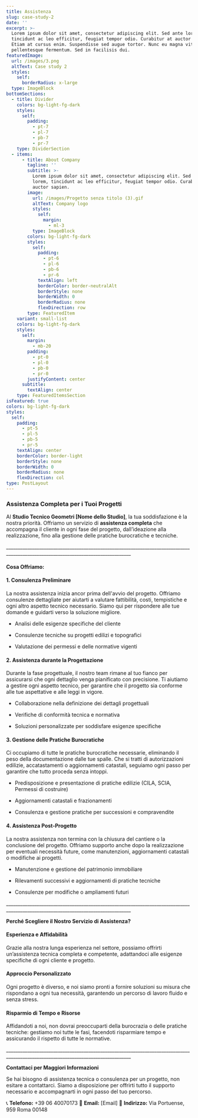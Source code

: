 ```yaml
---
title: Assistenza
slug: case-study-2
date: ''
excerpt: >-
  Lorem ipsum dolor sit amet, consectetur adipiscing elit. Sed ante lorem,
  tincidunt ac leo efficitur, feugiat tempor odio. Curabitur at auctor sapien.
  Etiam at cursus enim. Suspendisse sed augue tortor. Nunc eu magna vitae lorem
  pellentesque fermentum. Sed in facilisis dui.
featuredImage:
  url: /images/3.png
  altText: Case study 2
  styles:
    self:
      borderRadius: x-large
  type: ImageBlock
bottomSections:
  - title: Divider
    colors: bg-light-fg-dark
    styles:
      self:
        padding:
          - pt-7
          - pl-7
          - pb-7
          - pr-7
    type: DividerSection
  - items:
      - title: About Company
        tagline: ''
        subtitle: >-
          Lorem ipsum dolor sit amet, consectetur adipiscing elit. Sed ante
          lorem, tincidunt ac leo efficitur, feugiat tempor odio. Curabitur at
          auctor sapien.
        image:
          url: /images/Progetto senza titolo (3).gif
          altText: Company logo
          styles:
            self:
              margin:
                - ml-3
          type: ImageBlock
        colors: bg-light-fg-dark
        styles:
          self:
            padding:
              - pt-6
              - pl-6
              - pb-6
              - pr-6
            textAlign: left
            borderColor: border-neutralAlt
            borderStyle: none
            borderWidth: 0
            borderRadius: none
            flexDirection: row
        type: FeaturedItem
    variant: small-list
    colors: bg-light-fg-dark
    styles:
      self:
        margin:
          - mb-20
        padding:
          - pt-0
          - pl-0
          - pb-0
          - pr-0
        justifyContent: center
      subtitle:
        textAlign: center
    type: FeaturedItemsSection
isFeatured: true
colors: bg-light-fg-dark
styles:
  self:
    padding:
      - pt-5
      - pl-5
      - pb-5
      - pr-5
    textAlign: center
    borderColor: border-light
    borderStyle: none
    borderWidth: 0
    borderRadius: none
    flexDirection: col
type: PostLayout
---
```

### **Assistenza Completa per i Tuoi Progetti**

Al **Studio Tecnico Geometri \[Nome dello Studio]**, la tua soddisfazione è la nostra priorità. Offriamo un servizio di **assistenza completa** che accompagna il cliente in ogni fase del progetto, dall’ideazione alla realizzazione, fino alla gestione delle pratiche burocratiche e tecniche.

\_\_\_\_\_\_\_\_\_\_\_\_\_\_\_\_\_\_\_\_\_\_\_\_\_\_\_\_\_\_\_\_\_\_\_\_\_\_\_\_\_\_\_\_\_\_\_\_\_\_\_\_\_\_\_\_\_\_\_\_\_\_\_\_\_\_\_\_\_\_\_\_\_\_\_\_\_\_\_\_\_\_\_\_\_\_\_\_\_\_\_\_\_\_\_\_\_\_\_\_\_\_\_\_\_\_\_\_\_\_\_\_\_\_\_\_\_\_\_\_\_\_\_\_\_\_\_\_\_\_\_

#### **Cosa Offriamo:**

#### 1. **Consulenza Preliminare**

La nostra assistenza inizia ancor prima dell'avvio del progetto. Offriamo consulenze dettagliate per aiutarti a valutare fattibilità, costi, tempistiche e ogni altro aspetto tecnico necessario. Siamo qui per rispondere alle tue domande e guidarti verso la soluzione migliore.

*   Analisi delle esigenze specifiche del cliente

*   Consulenze tecniche su progetti edilizi e topografici

*   Valutazione dei permessi e delle normative vigenti

#### 2. **Assistenza durante la Progettazione**

Durante la fase progettuale, il nostro team rimane al tuo fianco per assicurarsi che ogni dettaglio venga pianificato con precisione. Ti aiutiamo a gestire ogni aspetto tecnico, per garantire che il progetto sia conforme alle tue aspettative e alle leggi in vigore.

*   Collaborazione nella definizione dei dettagli progettuali

*   Verifiche di conformità tecnica e normativa

*   Soluzioni personalizzate per soddisfare esigenze specifiche

#### 3. **Gestione delle Pratiche Burocratiche**

Ci occupiamo di tutte le pratiche burocratiche necessarie, eliminando il peso della documentazione dalle tue spalle. Che si tratti di autorizzazioni edilizie, accatastamenti o aggiornamenti catastali, seguiamo ogni passo per garantire che tutto proceda senza intoppi.

*   Predisposizione e presentazione di pratiche edilizie (CILA, SCIA, Permessi di costruire)

*   Aggiornamenti catastali e frazionamenti

*   Consulenza e gestione pratiche per successioni e compravendite

#### 4. **Assistenza Post-Progetto**

La nostra assistenza non termina con la chiusura del cantiere o la conclusione del progetto. Offriamo supporto anche dopo la realizzazione per eventuali necessità future, come manutenzioni, aggiornamenti catastali o modifiche ai progetti.

*   Manutenzione e gestione del patrimonio immobiliare

*   Rilevamenti successivi e aggiornamenti di pratiche tecniche

*   Consulenze per modifiche o ampliamenti futuri

\_\_\_\_\_\_\_\_\_\_\_\_\_\_\_\_\_\_\_\_\_\_\_\_\_\_\_\_\_\_\_\_\_\_\_\_\_\_\_\_\_\_\_\_\_\_\_\_\_\_\_\_\_\_\_\_\_\_\_\_\_\_\_\_\_\_\_\_\_\_\_\_\_\_\_\_\_\_\_\_\_\_\_\_\_\_\_\_\_\_\_\_\_\_\_\_\_\_\_\_\_\_\_\_\_\_\_\_\_\_\_\_\_\_\_\_\_\_\_\_\_\_\_\_\_\_\_\_\_\_\_

**Perché Scegliere il Nostro Servizio di Assistenza?**

#### **Esperienza e Affidabilità**

Grazie alla nostra lunga esperienza nel settore, possiamo offrirti un’assistenza tecnica completa e competente, adattandoci alle esigenze specifiche di ogni cliente e progetto.

#### **Approccio Personalizzato**

Ogni progetto è diverso, e noi siamo pronti a fornire soluzioni su misura che rispondano a ogni tua necessità, garantendo un percorso di lavoro fluido e senza stress.

#### **Risparmio di Tempo e Risorse**

Affidandoti a noi, non dovrai preoccuparti della burocrazia o delle pratiche tecniche: gestiamo noi tutte le fasi, facendoti risparmiare tempo e assicurando il rispetto di tutte le normative.

\_\_\_\_\_\_\_\_\_\_\_\_\_\_\_\_\_\_\_\_\_\_\_\_\_\_\_\_\_\_\_\_\_\_\_\_\_\_\_\_\_\_\_\_\_\_\_\_\_\_\_\_\_\_\_\_\_\_\_\_\_\_\_\_\_\_\_\_\_\_\_\_\_\_\_\_\_\_\_\_\_\_\_\_\_\_\_\_\_\_\_\_\_\_\_\_\_\_\_\_\_\_\_\_\_\_\_\_\_\_\_\_\_\_\_\_\_\_\_\_\_\_\_\_\_\_\_\_\_\_\_

**Contattaci per Maggiori Informazioni**

Se hai bisogno di assistenza tecnica o consulenza per un progetto, non esitare a contattarci. Siamo a disposizione per offrirti tutto il supporto necessario e accompagnarti in ogni passo del tuo percorso.

📞 **Telefono:** +39 06 40070173
📧 **Email:** \[Email]
🏢 **Indirizzo:** Via Portuense, 959 Roma 00148
